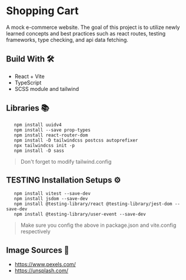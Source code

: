 # Shopping Cart

A mock e-commerce website. The goal of this project is to utilize newly learned concepts and best practices such as react routes, testing frameworks, type checking, and api data fetching.

## Build With 🛠️

- React + Vite
- TypeScript
- SCSS module and tailwind

## Libraries 📚
```
   npm install uuidv4
   npm install --save prop-types
   npm install react-router-dom
   npm install -D tailwindcss postcss autoprefixer
   npx tailwindcss init -p
   npm install -D sass
```

> Don't forget to modify tailwind.config

## TESTING Installation Setups ⚙️

```
   npm install vitest --save-dev
   npm install jsdom --save-dev
   npm install @testing-library/react @testing-library/jest-dom --save-dev
   npm install @testing-library/user-event --save-dev
```

> Make sure you config the above in package.json and vite.config respectively

## Image Sources 🌅
- https://www.pexels.com/
- https://unsplash.com/